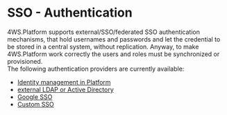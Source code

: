 # SSO - Authentication

4WS.Platform supports external/SSO/federated SSO authentication mechanisms, that hold usernames and passwords and let the credential to be stored in a central system, without replication. Anyway, to make 4WS.Platform work correctly the users and roles must be synchronized or provisioned.  
The following authentication providers are currently available:

* [Identity management in Platform](/EE6-1--Identity-management-in-Platform.md)
* [external LDAP or Active Directory](/ldap.md)
* [Google SSO](/google-sso.md)
* [Custom SSO](/custom-sso.md)



